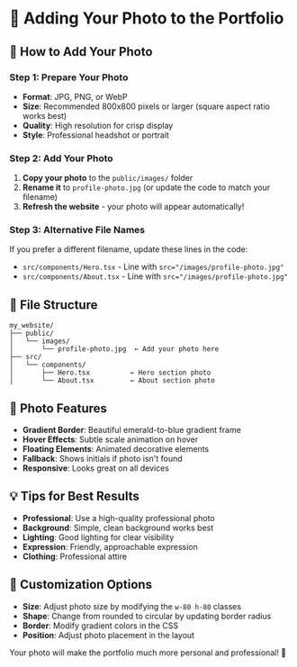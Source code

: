 # 📸 Adding Your Photo to the Portfolio

## 🎯 **How to Add Your Photo**

### **Step 1: Prepare Your Photo**
- **Format**: JPG, PNG, or WebP
- **Size**: Recommended 800x800 pixels or larger (square aspect ratio works best)
- **Quality**: High resolution for crisp display
- **Style**: Professional headshot or portrait

### **Step 2: Add Your Photo**
1. **Copy your photo** to the `public/images/` folder
2. **Rename it** to `profile-photo.jpg` (or update the code to match your filename)
3. **Refresh the website** - your photo will appear automatically!

### **Step 3: Alternative File Names**
If you prefer a different filename, update these lines in the code:
- `src/components/Hero.tsx` - Line with `src="/images/profile-photo.jpg"`
- `src/components/About.tsx` - Line with `src="/images/profile-photo.jpg"`

## 📁 **File Structure**
```
my_website/
├── public/
│   └── images/
│       └── profile-photo.jpg  ← Add your photo here
├── src/
│   └── components/
│       ├── Hero.tsx          ← Hero section photo
│       └── About.tsx         ← About section photo
```

## 🎨 **Photo Features**
- **Gradient Border**: Beautiful emerald-to-blue gradient frame
- **Hover Effects**: Subtle scale animation on hover
- **Floating Elements**: Animated decorative elements
- **Fallback**: Shows initials if photo isn't found
- **Responsive**: Looks great on all devices

## 💡 **Tips for Best Results**
- **Professional**: Use a high-quality professional photo
- **Background**: Simple, clean background works best
- **Lighting**: Good lighting for clear visibility
- **Expression**: Friendly, approachable expression
- **Clothing**: Professional attire

## 🔧 **Customization Options**
- **Size**: Adjust photo size by modifying the `w-80 h-80` classes
- **Shape**: Change from rounded to circular by updating border radius
- **Border**: Modify gradient colors in the CSS
- **Position**: Adjust photo placement in the layout

Your photo will make the portfolio much more personal and professional! 🚀
